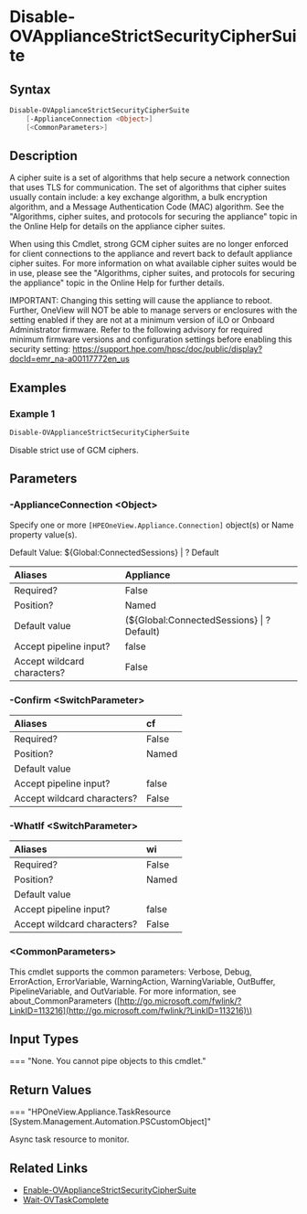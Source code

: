 ﻿---
description: Disable strict use of strong GCM (Galois/Counter Mode) ciphers for an appliance.
---

# Disable-OVApplianceStrictSecurityCipherSuite

## Syntax

```powershell
Disable-OVApplianceStrictSecurityCipherSuite
    [-ApplianceConnection <Object>]
    [<CommonParameters>]
```

## Description

A cipher suite is a set of algorithms that help secure a network connection that uses TLS for communication. The set of algorithms that cipher suites usually contain include: a key exchange algorithm, a bulk encryption algorithm, and a Message Authentication Code (MAC) algorithm.  See the "Algorithms, cipher suites, and protocols for securing the appliance" topic in the Online Help for details on the appliance cipher suites. 

When using this Cmdlet, strong GCM cipher suites are no longer enforced for client connections to the appliance and revert back to default appliance cipher suites.  For more information on what available cipher suites would be in use, please see the "Algorithms, cipher suites, and protocols for securing the appliance" topic in the Online Help for further details.

IMPORTANT: Changing this setting will cause the appliance to reboot. Further, OneView will NOT be able to manage servers or enclosures with the setting enabled if they are not at a minimum version of iLO or Onboard Administrator firmware. Refer to the following advisory for required minimum firmware versions and configuration settings before enabling this security setting: https://support.hpe.com/hpsc/doc/public/display?docId=emr_na-a00117772en_us

## Examples

###  Example 1 

```powershell
Disable-OVApplianceStrictSecurityCipherSuite

```

Disable strict use of GCM ciphers.

## Parameters

### -ApplianceConnection &lt;Object&gt;

Specify one or more `[HPEOneView.Appliance.Connection]` object(s) or Name property value(s).

Default Value: ${Global:ConnectedSessions} | ? Default

| Aliases | Appliance |
| :--- | :--- |
| Required? | False |
| Position? | Named |
| Default value | (${Global:ConnectedSessions} &vert; ? Default) |
| Accept pipeline input? | false |
| Accept wildcard characters? | False |

### -Confirm &lt;SwitchParameter&gt;



| Aliases | cf |
| :--- | :--- |
| Required? | False |
| Position? | Named |
| Default value |  |
| Accept pipeline input? | false |
| Accept wildcard characters? | False |

### -WhatIf &lt;SwitchParameter&gt;



| Aliases | wi |
| :--- | :--- |
| Required? | False |
| Position? | Named |
| Default value |  |
| Accept pipeline input? | false |
| Accept wildcard characters? | False |

### &lt;CommonParameters&gt;

This cmdlet supports the common parameters: Verbose, Debug, ErrorAction, ErrorVariable, WarningAction, WarningVariable, OutBuffer, PipelineVariable, and OutVariable. For more information, see about\_CommonParameters \([http://go.microsoft.com/fwlink/?LinkID=113216](http://go.microsoft.com/fwlink/?LinkID=113216)\)

## Input Types

=== "None.  You cannot pipe objects to this cmdlet."
 

 

## Return Values

=== "HPOneView.Appliance.TaskResource [System.Management.Automation.PSCustomObject]"
 
Async task resource to monitor.
 

## Related Links

* [Enable-OVApplianceStrictSecurityCipherSuite](enable-ovappliancestrictsecurityciphersuite.md)
* [Wait-OVTaskComplete](wait-ovtaskcomplete.md)
